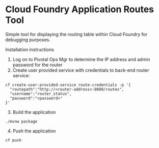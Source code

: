 # Cloud Foundry Application Routes Tool
Simple tool for displaying the routing table within Cloud Foundry for debugging purposes.

Installation instructions
1. Log on to Pivotal Ops Mgr to determine the IP address and admin password for the router
2. Create user provided service with credentials to back-end router service:

  ```
  cf create-user-provided-service route-credentials -p '{
    "routepath":"http://<router-address>:8080/routes",
    "username":"router_status",
    "password":"<password>"
  }'
  ```
3. Build the application

  ```
  ./mvnw package
  ````
4. Push the application

  ```
  cf push
  ```
